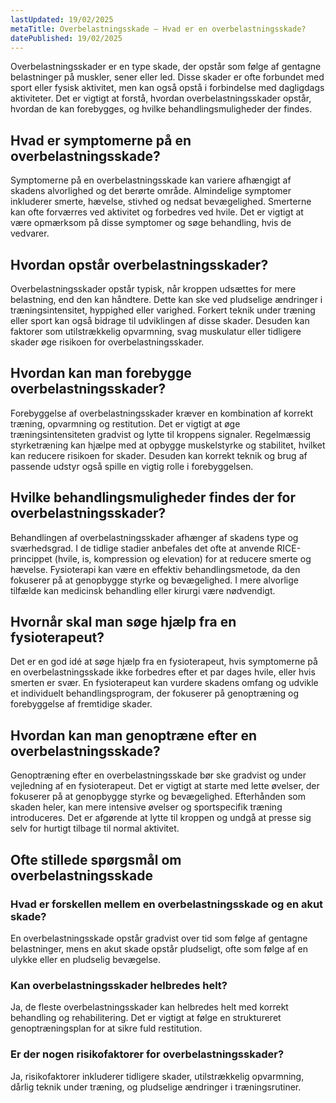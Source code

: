 ```yaml
---
lastUpdated: 19/02/2025
metaTitle: Overbelastningsskade – Hvad er en overbelastningsskade?
datePublished: 19/02/2025
---
```


Overbelastningsskader er en type skade, der opstår som følge af gentagne belastninger på muskler, sener eller led. Disse skader er ofte forbundet med sport eller fysisk aktivitet, men kan også opstå i forbindelse med dagligdags aktiviteter. Det er vigtigt at forstå, hvordan overbelastningsskader opstår, hvordan de kan forebygges, og hvilke behandlingsmuligheder der findes.

## Hvad er symptomerne på en overbelastningsskade?

Symptomerne på en overbelastningsskade kan variere afhængigt af skadens alvorlighed og det berørte område. Almindelige symptomer inkluderer smerte, hævelse, stivhed og nedsat bevægelighed. Smerterne kan ofte forværres ved aktivitet og forbedres ved hvile. Det er vigtigt at være opmærksom på disse symptomer og søge behandling, hvis de vedvarer.

## Hvordan opstår overbelastningsskader?

Overbelastningsskader opstår typisk, når kroppen udsættes for mere belastning, end den kan håndtere. Dette kan ske ved pludselige ændringer i træningsintensitet, hyppighed eller varighed. Forkert teknik under træning eller sport kan også bidrage til udviklingen af disse skader. Desuden kan faktorer som utilstrækkelig opvarmning, svag muskulatur eller tidligere skader øge risikoen for overbelastningsskader.

## Hvordan kan man forebygge overbelastningsskader?

Forebyggelse af overbelastningsskader kræver en kombination af korrekt træning, opvarmning og restitution. Det er vigtigt at øge træningsintensiteten gradvist og lytte til kroppens signaler. Regelmæssig styrketræning kan hjælpe med at opbygge muskelstyrke og stabilitet, hvilket kan reducere risikoen for skader. Desuden kan korrekt teknik og brug af passende udstyr også spille en vigtig rolle i forebyggelsen.

## Hvilke behandlingsmuligheder findes der for overbelastningsskader?

Behandlingen af overbelastningsskader afhænger af skadens type og sværhedsgrad. I de tidlige stadier anbefales det ofte at anvende RICE-princippet (hvile, is, kompression og elevation) for at reducere smerte og hævelse. Fysioterapi kan være en effektiv behandlingsmetode, da den fokuserer på at genopbygge styrke og bevægelighed. I mere alvorlige tilfælde kan medicinsk behandling eller kirurgi være nødvendigt.

## Hvornår skal man søge hjælp fra en fysioterapeut?

Det er en god idé at søge hjælp fra en fysioterapeut, hvis symptomerne på en overbelastningsskade ikke forbedres efter et par dages hvile, eller hvis smerten er svær. En fysioterapeut kan vurdere skadens omfang og udvikle et individuelt behandlingsprogram, der fokuserer på genoptræning og forebyggelse af fremtidige skader.

## Hvordan kan man genoptræne efter en overbelastningsskade?

Genoptræning efter en overbelastningsskade bør ske gradvist og under vejledning af en fysioterapeut. Det er vigtigt at starte med lette øvelser, der fokuserer på at genopbygge styrke og bevægelighed. Efterhånden som skaden heler, kan mere intensive øvelser og sportspecifik træning introduceres. Det er afgørende at lytte til kroppen og undgå at presse sig selv for hurtigt tilbage til normal aktivitet.

## Ofte stillede spørgsmål om overbelastningsskade

### Hvad er forskellen mellem en overbelastningsskade og en akut skade?

En overbelastningsskade opstår gradvist over tid som følge af gentagne belastninger, mens en akut skade opstår pludseligt, ofte som følge af en ulykke eller en pludselig bevægelse.

### Kan overbelastningsskader helbredes helt?

Ja, de fleste overbelastningsskader kan helbredes helt med korrekt behandling og rehabilitering. Det er vigtigt at følge en struktureret genoptræningsplan for at sikre fuld restitution.

### Er der nogen risikofaktorer for overbelastningsskader?

Ja, risikofaktorer inkluderer tidligere skader, utilstrækkelig opvarmning, dårlig teknik under træning, og pludselige ændringer i træningsrutiner.
